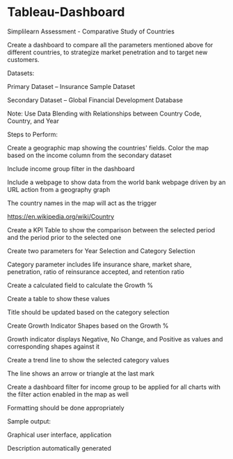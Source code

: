 # Tableau-Dashboard
Simplilearn Assessment - Comparative Study of Countries 

Create a dashboard to compare all the parameters mentioned above for different countries, to strategize market penetration and to target new customers.

Datasets:

Primary Dataset – Insurance Sample Dataset

Secondary Dataset – Global Financial Development Database

Note: Use Data Blending with Relationships between Country Code, Country, and Year

Steps to Perform: 

Create a geographic map showing the countries' fields. Color the map based on the income column from the secondary dataset

Include income group filter in the dashboard

Include a webpage to show data from the world bank webpage driven by an URL action from a geography graph

The country names in the map will act as the trigger

https://en.wikipedia.org/wiki/Country

 

Create a KPI Table to show the comparison between the selected period and the period prior to the selected one

Create two parameters for Year Selection and Category Selection

Category parameter includes life insurance share, market share, penetration, ratio of reinsurance accepted, and retention ratio

Create a calculated field to calculate the Growth %

Create a table to show these values

Title should be updated based on the category selection

 

Create Growth Indicator Shapes based on the Growth %

Growth indicator displays Negative, No Change, and Positive as values and corresponding shapes against it

 

Create a trend line to show the selected category values

The line shows an arrow or triangle at the last mark

 

Create a dashboard filter for income group to be applied for all charts with the filter action enabled in the map as well

 

Formatting should be done appropriately


Sample output:

Graphical user interface, application

Description automatically generated
